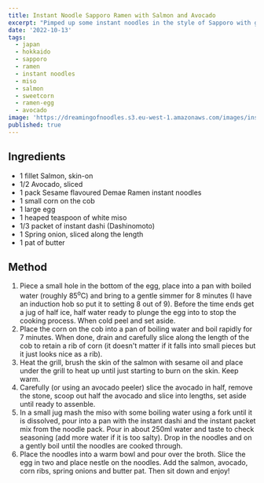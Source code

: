 ```yaml
---
title: Instant Noodle Sapporo Ramen with Salmon and Avocado
excerpt: "Pimped up some instant noodles in the style of Sapporo with grilled salmon and avocado."
date: '2022-10-13'
tags: 
  - japan
  - hokkaido
  - sapporo
  - ramen
  - instant noodles
  - miso
  - salmon
  - sweetcorn
  - ramen-egg
  - avocado
image: 'https://dreamingofnoodles.s3.eu-west-1.amazonaws.com/images/instant-noodles-sapporo-miso-salmon-avocado-ramen-3x2.jpg'
published: true
---
```


## Ingredients

- 1 fillet Salmon, skin-on
- 1/2 Avocado, sliced
- 1 pack Sesame flavoured Demae Ramen instant noodles
- 1 small corn on the cob
- 1 large egg
- 1 heaped teaspoon of white miso
- 1/3 packet of instant dashi (Dashinomoto)
- 1 Spring onion, sliced along the length
- 1 pat of butter

## Method

1. Piece a small hole in the bottom of the egg, place into a pan with boiled water (roughly 85<sup>o</sup>C) and bring to 
a gentle simmer for 8 minutes (I have an induction hob so put it to setting 8 out of 9). Before the time ends get a jug of
half ice, half water ready to plunge the egg into to stop the cooking process. When cold peel and set aside. 
2. Place the corn on the cob into a pan of boiling water and boil rapidly for 7 minutes. When done, drain and carefully 
slice along the length of the cob to retain a rib of corn (it doesn't matter if it falls into small pieces but it just 
looks nice as a rib).
3. Heat the grill, brush the skin of the salmon with sesame oil and place under the grill to heat up until just starting to 
burn on the skin. Keep warm. 
4. Carefully (or using an avocado peeler) slice the avocado in half, remove the stone, scoop out half the avocado and slice 
into lengths, set aside until ready to assenble. 
5. In a small jug mash the miso with some boiling water using a fork until it is dissolved, pour into a pan with the instant 
dashi and the instant packet mix from the noodle pack. Pour in about 250ml water and taste to check seasoning (add more water
if it is too salty). Drop in the noodles and on a gently boil until the noodles are cooked through. 
6. Place the noodles into a warm bowl and pour over the broth. Slice the egg in two and place nestle on the noodles. Add the 
salmon, avocado, corn ribs, spring onions and butter pat. Then sit down and enjoy!
